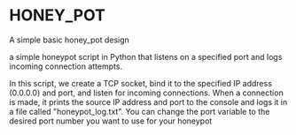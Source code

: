# HONEY_POT
A simple basic honey_pot design

a simple honeypot script in Python that listens on a specified port and logs incoming connection attempts.

In this script, we create a TCP socket, bind it to the specified IP address (0.0.0.0) and port, and listen for incoming connections. When a connection is made, it prints the source IP address and port to the console and logs it in a file called "honeypot_log.txt". 
You can change the port variable to the desired port number you want to use for your honeypot
